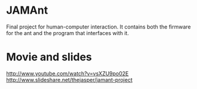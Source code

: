 JAMAnt
======

Final project for human-computer interaction. It contains both the firmware for the ant and the program that interfaces with it.

Movie and slides
================
http://www.youtube.com/watch?v=vsXZU9po02E
http://www.slideshare.net/thejasper/jamant-project
